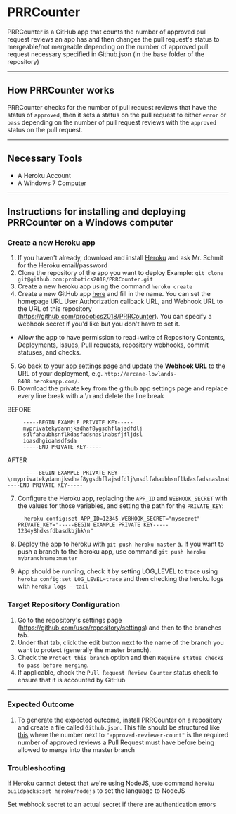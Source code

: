 # PRRCounter

PRRCounter is a GitHub app that counts the number of approved pull request reviews an app has and then changes the pull request's status to mergeable/not mergeable depending on the number of approved pull request necessary specified in Github.json (in the base folder of the repository)

---------------------

## How PRRCounter works

PRRCounter checks for the number of pull request reviews that have the status of `approved`, then it sets a status on the pull request to either `error` or `pass` depending on the number of pull request reviews with the `approved` status on the pull request. 

----------------

## Necessary Tools

+ A Heroku Account
+ A Windows 7 Computer

-----------------

## Instructions for installing and deploying PRRCounter on a Windows computer

### Create a new Heroku app
1. If you haven't already, download and install [Heroku](https://www.heroku.com/) and ask Mr. Schmit for the Heroku email/password
2. Clone the repository of the app you want to deploy Example: `git clone git@github.com:probotics2018/PRRCounter.git`
3. Create a new heroku app using the command `heroku create`
4. Create a new GitHub app [here](https://github.com/settings/apps) and fill in the name. You can set the homepage URL User Authorization callback URL, and Webhook URL to the URL of this repository (https://github.com/probotics2018/PRRCounter). You can specify a webhook secret if you'd like but you don't have to set it. 
 + Allow the app to have permission to read+write of Repository Contents, Deployments, Issues, Pull requests, repository webhooks, commit statuses, and checks.
5. Go back to your [app settings page](https://github.com/settings/apps) and update the **Webhook URL** to the URL of your deployment, e.g. `http://arcane-lowlands-8408.herokuapp.com/`.
6. Download the private key from the github app settings page and replace every line break with a \n and delete the line break
         
BEFORE
         
         -----BEGIN EXAMPLE PRIVATE KEY-----
         myprivatekydannjksdhaf8ygsdhflajsdfdlj
         sdlfahaubhsnflkdasfadsnaslnabsfjfljdsl
         ioasdhgioahsdfsda
         -----END PRIVATE KEY-----
AFTER

         -----BEGIN EXAMPLE PRIVATE KEY-----\nmyprivatekydannjksdhaf8ygsdhflajsdfdlj\nsdlfahaubhsnflkdasfadsnaslnabsfjfljdsl\nioasdhgioahsdfsda\n-----END PRIVATE KEY-----
7. Configure the Heroku app, replacing the `APP_ID` and `WEBHOOK_SECRET` with the values for those variables, and setting the path for the `PRIVATE_KEY`:

         heroku config:set APP_ID=12345 WEBHOOK_SECRET="mysecret" PRIVATE_KEY="-----BEGIN EXAMPLE PRIVATE KEY----- 1234y8hdksfdbasdkbjhk\n"
8. Deploy the app to heroku with `git push heroku master`
a. If you want to push a branch to the heroku app, use command `git push heroku mybranchname:master`
9. App should be running, check it by setting LOG_LEVEL to trace using `heroku config:set LOG_LEVEL=trace` and then checking the heroku logs with `heroku logs --tail`

### Target Repository Configuration
1. Go to the repository's settings page (https://github.com/user/repository/settings) and then to the branches tab. 
2. Under that tab, click the edit button next to the name of the branch you want to protect (generally the master branch). 
3. Check the `Protect this branch` option and then `Require status checks to pass before merging`. 
4. If applicable, check the `Pull Request Review Counter` status check to ensure that it is accounted by GitHub

-----------------

### Expected Outcome
1. To generate the expected outcome, install PRRCounter on a repository and create a file called `Github.json`. This file should be structured like [this](https://github.com/probotics2018/PRRCounter/blob/master/Github.json) where the number next to `"approved-reviewer-count"` is the required number of approved reviews a Pull Request must have before being allowed to merge into the master branch

### Troubleshooting
If Heroku cannot detect that we're using NodeJS, use command `heroku buildpacks:set heroku/nodejs` to set the language to NodeJS

Set webhook secret to an actual secret if there are authentication errors
